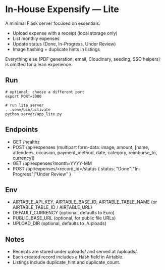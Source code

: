 # In-House Expensify — Lite

A minimal Flask server focused on essentials:
- Upload expense with a receipt (local storage only)
- List monthly expenses
- Update status (Done, In-Progress, Under Review)
- Image hashing + duplicate hints in listings

Everything else (PDF generation, email, Cloudinary, seeding, SSO helpers) is omitted for a lean experience.

## Run

```
# optional: choose a different port
export PORT=3000

# run lite server
. .venv/bin/activate
python server/app_lite.py
```

## Endpoints
- GET /healthz
- POST /api/expenses (multipart form-data: image, amount, [name, attendees, occasion, payment_method, date, category, reimburse_to, currency])
- GET /api/expenses?month=YYYY-MM
- POST /api/expenses/<record_id>/status  { status: "Done"|"In-Progress"|"Under Review" }

## Env
- AIRTABLE_API_KEY, AIRTABLE_BASE_ID, AIRTABLE_TABLE_NAME (or AIRTABLE_TABLE_ID / AIRTABLE_URL)
- DEFAULT_CURRENCY (optional, defaults to Euro)
- PUBLIC_BASE_URL (optional, for public file URLs)
- UPLOAD_DIR (optional, defaults to ./uploads)

## Notes
- Receipts are stored under uploads/ and served at /uploads/<filename>.
- Each created record includes a Hash field in Airtable.
- Listings include duplicate_hint and duplicate_count.
